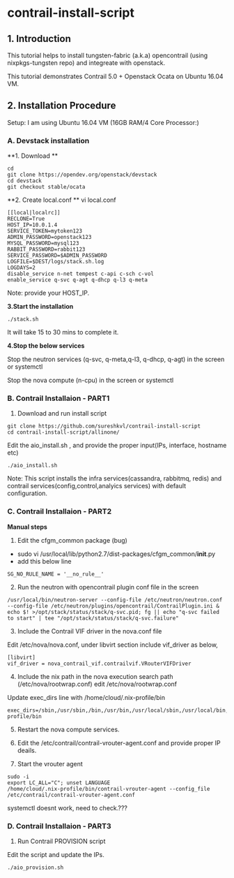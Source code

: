# contrail-install-script


## 1. Introduction

This tutorial helps to install tungsten-fabric (a.k.a) opencontrail (using nixpkgs-tungsten repo) and integreate with openstack.


This tutorial demonstrates Contrail 5.0 + Openstack Ocata on Ubuntu 16.04 VM.



## 2. Installation Procedure

Setup:  I am using Ubuntu 16.04 VM (16GB RAM/4 Core Processor:)



### A. Devstack installation

**1. Download **

```
cd 
git clone https://opendev.org/openstack/devstack
cd devstack
git checkout stable/ocata
```


**2. Create local.conf **
vi local.conf


```
[[local|localrc]]
RECLONE=True
HOST_IP=10.0.1.4
SERVICE_TOKEN=mytoken123
ADMIN_PASSWORD=openstack123
MYSQL_PASSWORD=mysql123
RABBIT_PASSWORD=rabbit123
SERVICE_PASSWORD=$ADMIN_PASSWORD
LOGFILE=$DEST/logs/stack.sh.log
LOGDAYS=2
disable_service n-net tempest c-api c-sch c-vol
enable_service q-svc q-agt q-dhcp q-l3 q-meta 
```
Note: provide your HOST_IP.

**3.Start the installation**


```
./stack.sh
```

It will take 15 to 30 mins to complete it.



**4.Stop the below services**


Stop the neutron services (q-svc, q-meta,q-l3, q-dhcp, q-agt) in the screen or systemctl

Stop the nova compute (n-cpu) in the screen or systemctl



### B. Contrail Installaion - PART1 

1. Download and run install script 



```
git clone https://github.com/sureshkvl/contrail-install-script
cd contrail-install-script/allinone/
```

Edit the aio_install.sh , and provide the proper input(IPs, interface, hostname etc)

```
./aio_install.sh
```


Note: This script installs the infra services(cassandra, rabbitmq, redis) and contrail services(config,control,analyics services) with default configuration.


### C. Contrail Installaion - PART2

**Manual steps**

1.  Edit the cfgm_common package (bug)

-  sudo vi  /usr/local/lib/python2.7/dist-packages/cfgm_common/__init__.py
- add this below line
```
SG_NO_RULE_NAME = '__no_rule__'
```


2. Run the neutron with opencontrail plugin conf file in the screen

```
/usr/local/bin/neutron-server --config-file /etc/neutron/neutron.conf --config-file /etc/neutron/plugins/opencontrail/ContrailPlugin.ini & echo $! >/opt/stack/status/stack/q-svc.pid; fg || echo "q-svc failed to start" | tee "/opt/stack/status/stack/q-svc.failure"
```


3. Include the Contrail VIF driver in the nova.conf file 

Edit /etc/nova/nova.conf, under libvirt section include vif_driver as below,


```
[libvirt]
vif_driver = nova_contrail_vif.contrailvif.VRouterVIFDriver
```


4. Include the nix path in the nova execution search path (/etc/nova/rootwrap.conf)
edit /etc/nova/rootwrap.conf

Update exec_dirs line with /home/cloud/.nix-profile/bin

```
exec_dirs=/sbin,/usr/sbin,/bin,/usr/bin,/usr/local/sbin,/usr/local/bin,/home/cloud/.nix-profile/bin
```

5. Restart the nova compute services.


6. Edit the /etc/contrail/contrail-vrouter-agent.conf and provide proper IP deails.


7. Start the vrouter agent
```
sudo -i
export LC_ALL="C"; unset LANGUAGE
/home/cloud/.nix-profile/bin/contrail-vrouter-agent --config_file /etc/contrail/contrail-vrouter-agent.conf
```
systemctl doesnt work, need to check.???




### D. Contrail Installaion - PART3

1. Run Contrail PROVISION script 

Edit the script and update the IPs.

```
./aio_provision.sh
```

